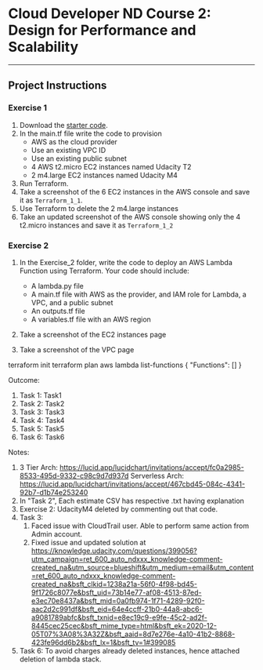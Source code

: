 # Cloud Developer ND Course 2: Design for Performance and Scalability

---

## Project  Instructions

### Exercise 1

1. Download the [starter code](https://github.com/udacity/cand-c2-project).
2. In the main.tf file write the code to provision
   * AWS as the cloud provider
   * Use an existing VPC ID
   * Use an existing public subnet
   * 4 AWS t2.micro EC2 instances named Udacity T2
   * 2 m4.large EC2 instances named Udacity M4
3. Run Terraform. 
4. Take a screenshot of the 6 EC2 instances in the AWS console and save it as `Terraform_1_1`. 
5. Use Terraform to  delete the 2 m4.large instances 
6. Take an updated screenshot of the AWS console showing only the 4 t2.micro instances and save it as `Terraform_1_2`

### Exercise 2

1. In the  Exercise_2 folder, write the code to deploy an AWS Lambda Function using Terraform. Your code should include:

   * A lambda.py file
   * A main.tf file with AWS as the provider, and IAM role for Lambda, a VPC, and a public subnet
   * An outputs.tf file
   * A variables.tf file with an AWS region
  
2. Take a screenshot of the EC2 instances page
3. Take a screenshot of the VPC page 

terraform init
terraform plan
aws lambda list-functions
{
    "Functions": []
}


Outcome:
1. Task 1: Task1
2. Task 2: Task2
3. Task 3: Task3
4. Task 4: Task4
5. Task 5: Task5
6. Task 6: Task6

Notes:
1. 3 Tier Arch:
   https://lucid.app/lucidchart/invitations/accept/fc0a2985-8533-495d-9332-c98c9d7d937d
   Serverless Arch:
   https://lucid.app/lucidchart/invitations/accept/467cbd45-084c-4341-92b7-d1b74e253240
2. In "Task 2", Each estimate CSV has respective .txt having explanation
3. Exercise 2: UdacityM4 deleted by commenting out that code.
4. Task 3: 
    1. Faced issue with CloudTrail user. Able to perform same action from Admin account.
    2. Fixed issue and updated solution at https://knowledge.udacity.com/questions/399056?utm_campaign=ret_600_auto_ndxxx_knowledge-comment-created_na&utm_source=blueshift&utm_medium=email&utm_content=ret_600_auto_ndxxx_knowledge-comment-created_na&bsft_clkid=1238a21a-56f0-4f98-bd45-9f1726c8077e&bsft_uid=73b14e77-af08-4513-87ed-e3ec70e8437a&bsft_mid=0a0fb974-1f71-4289-92f0-aac2d2c991df&bsft_eid=64e4ccff-21b0-44a8-abc6-a9081789abfc&bsft_txnid=e8ec19c9-e9fe-45c2-ad2f-8445cec25cec&bsft_mime_type=html&bsft_ek=2020-12-05T07%3A08%3A32Z&bsft_aaid=8d7e276e-4a10-41b2-8868-423fe96dd6b2&bsft_lx=1&bsft_tv=1#399085
5. Task 6: To avoid charges already deleted instances, hence attached deletion of lambda stack.
